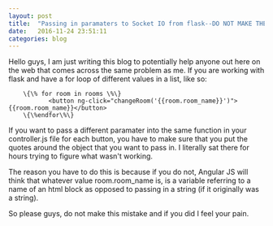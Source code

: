 ```yaml
---
layout: post
title:  "Passing in paramaters to Socket IO from flask--DO NOT MAKE THE SAME MISTAKE AS ME"
date:   2016-11-24 23:51:11
categories: blog
---
```


Hello guys, I am just writing this blog to potentially help anyone out here on the web that comes across the same problem as me. If you are working with flask and have a for loop of different values in a list, like so:

```   
    \{\% for room in rooms \%\}
           <button ng-click="changeRoom('{{room.room_name}}')">{{room.room_name}}</button>
    \{\%endfor\%\}
```

If you want to pass a different paramater into the same function in your controller.js file for each button, you have to make sure that you put the quotes around the object that you want to pass in. I literally sat there for hours trying to figure what wasn't working.

The reason you have to do this is because if you do not, Angular JS will think that whatever value room.room_name is, is a variable referring to a name of an html block as opposed to passing in a string (if it originally was a string).

So please guys, do not make this mistake and if you did I feel your pain.
